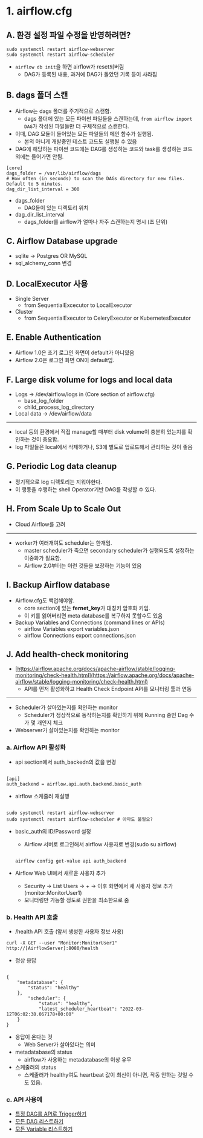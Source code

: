 # 1. airflow.cfg

## A. 환경 설정 파일 수정을 반영하려면?

```
sudo systemctl restart airflow-webserver
sudo systemctl restart airflow-scheduler
```

- `airflow db init`을 하면 airflow가 reset되버림
	- DAG가 등록된 내용, 과거에 DAG가 돌았던 기록 등이 사라짐

## B. dags 폴더 스캔

- Airflow는 dags 폴더를 주기적으로 스캔함.
	- dags 폴더에 있는 모든 파이썬 파일들을 스캔하는데, `from airflow import DAG`가 작성된 파일들만 더 구체적으로 스캔한다.
- 이때, DAG 모듈이 들어있는 모든 파일들의 메인 함수가 실행됨.
	- 본의 아니게 개발중인 테스트 코드도 실행될 수 있음
- DAG에 해당하는 파이썬 코드에는 DAG를 생성하는 코드와 task를 생성하는 코드 외에는 들어가면 안됨.

```
[core]
dags_folder = /var/lib/airflow/dags
# How often (in seconds) to scan the DAGs directory for new files. Default to 5 minutes.
dag_dir_list_interval = 300
```

- dags_folder
	- DAG들이 있는 디렉토리 위치
- dag_dir_list_interval
	- dags_folder를 airflow가 얼마나 자주 스캔하는지 명시 (초 단위)

## C. Airflow Database upgrade

- sqlite -> Postgres OR MySQL
- sql_alchemy_conn 변경

## D. LocalExecutor 사용

- Single Server
	- from SequentialExcecutor to LocalExecutor
- Cluster
	- from SequentialExecutor to CeleryExecutor or KubernetesExecutor

## E. Enable Authentication

- Airflow 1.0은 초기 로그인 화면이 default가 아니였음
- Airflow 2.0은 로그인 화면 ON이 default임.

## F. Large disk volume for logs and local data

- Logs -> /dev/airflow/logs in (Core section of airflow.cfg)
	- base_log_folder
	- child_process_log_directory
- Local data -> /dev/airflow/data

---

- local 등의 환경에서 직접 manage할 때부터 disk volume이 충분히 있는지를 확인하는 것이 중요함.
- log 파일들은 local에서 삭제하거나, S3에 별도로 업로드해서 관리하는 것이 좋음

## G. Periodic Log data cleanup

- 정기적으로 log 디렉토리는 지워야한다.
- 이 행동을 수행하는 shell Operator기반 DAG를 작성할 수 있다.

## H. From Scale Up to Scale Out

- Cloud Airflow를 고려

---

- worker가 여러개여도 scheduler는 한개임.
	- master scheduler가 죽으면 secondary scheduler가 실행되도록 설정하는 이중화가 필요함.
	- Airflow 2.0부터는 이런 것들을 보장하는 기능이 있음

## I. Backup Airflow database

- Airflow.cfg도 백업해야함.
	- core section에 있는 **fernet_key**가 대칭키 암호화 키임.
	- 이 키를 잃어버리면 meta database를 복구하지 못할수도 있음
- Backup Variables and Connections (command lines or APIs)
	- airflow Variables export variables.json
	- airflow Connections export connections.json

## J. Add health-check monitoring

- [https://airflow.apache.org/docs/apache-airflow/stable/logging-monitoring/check-health.html](https://airflow.apache.org/docs/apache-airflow/stable/logging-monitoring/check-health.html)
	- API를 먼저 활성화하고 Health Check Endpoint API를 모니터링 툴과 연동

---

- Scheduler가 살아있는지를 확인하는 monitor
	- Scheduler가 정상적으로 동작하는지를 확인하기 위해 Running 중인 Dag 수가 몇 개인지 체크
- Webserver가 살아있는지를 확인하는 monitor

### a. Airflow API 활성화

- api section에서 auth_backedn의 값을 변경

```

[api]
auth_backend = airflow.api.auth.backend.basic_auth

```

- airflow 스케줄러 재실행

```
   
sudo systemctl restart airflow-webserver
sudo systemctl restart airflow-scheduler # 아마도 불필요?

```

- basic_auth의 ID/Password 설정
	- Airflow 서버로 로그인해서 airflow 사용자로 변경(sudo su airflow)
	```
	
	airflow config get-value api auth_backend
	
	```

- Airflow Web UI에서 새로운 사용자 추가
	- Security -> List Users -> + -> 이후 화면에서 새 사용자 정보 추가 (monitor:MonitorUser1)
	- 모니터링만 가능할 정도로 권한을 최소한으로 줌

### b. Health API 호출

- /health API 호출 (앞서 생성한 사용자 정보 사용)

```
curl -X GET --user "Monitor:MonitorUser1" http://[AirflowServer]:8080/health
```

- 정상 응답

```

{
	"metadatabase": {
		"status": "healthy"
	},
		"scheduler": {
			"status": "healthy",
			"latest_scheduler_heartbeat": "2022-03-12T06:02:38.067178+00:00"
	}
}

```

- 응답이 온다는 것
	- Web Server가 살아있다는 의미
- metadatabase의 status
	- airflow가 사용하는 metadatabase의 이상 유무
- 스케줄러의 status
	- 스케줄러가 healthy여도 heartbeat 값이 최신이 아니면, 작동 안하는 것일 수도 있음.

### c. API 사용예

- [특정 DAG를 API로 Trigger하기](https://airflow.apache.org/docs/apache-airflow/stable/stable-rest-api-ref.html#operation/post_dag_run)
- [모든 DAG 리스트하기](https://airflow.apache.org/docs/apache-airflow/stable/stable-rest-api-ref.html#operation/get_dags)
- [모든 Variable 리스트하기](https://airflow.apache.org/docs/apache-airflow/stable/stable-rest-api-ref.html#tag/Variable)

